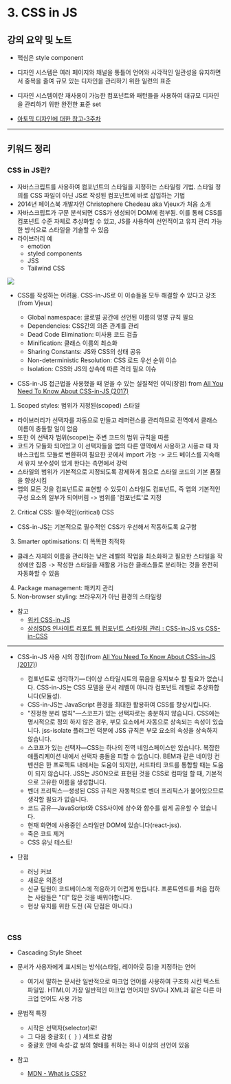 # 3. CSS in JS

## 강의 요약 및 노트

- 핵심은 style component

- 디자인 시스템은 여러 페이지와 채널을 통틀어 언어와 시각적인 일관성을 유지하면서 중복을 줄여 규모 있는 디자인을 관리하기 위한 일련의 표준
- 디자인 시스템이란 재사용이 가능한 컴포넌트와 패턴들을 사용하여 대규모 디자인을 관리하기 위한 완전한 표준 set
- [아토믹 디자인에 대한 참고-3주차](../week3/react-component.md/#atomic-design)

<hr />

## 키워드 정리

### CSS in JS란?

- 자바스크립트를 사용하여 컴포넌트의 스타일을 지정하는 스타일링 기법. 스타일 정의를 CSS 파일이 아닌 JS로 작성된 컴포넌트에 바로 삽입하는 기법
- 2014년 페이스북 개발자인 Christophere Chedeau aka Vjeux가 처음 소개
- 자바스크립트가 구문 분석되면 CSS가 생성되어 DOM에 첨부됨. 이를 통해 CSS를 컴포넌트 수준 자체로 추상화할 수 있고, JS를 사용하여 선언적이고 유지 관리 가능한 방식으로 스타일을 기술할 수 있음
- 라이브러리 예
    - emotion
    - styled components
    - JSS
    - Tailwind CSS

<img src="https://i0.wp.com/css-tricks.com/wp-content/uploads/2021/05/aKsPahlPZ8qr6R8aVCancNsC_LOuKlcpBo-Ys44a1ya3QDvoLabbiBTYf36xX90hAfgMxgvBjMxxuBgIGnzH-_NId-71NfK7hh-ZFBJizZF6l3A4sLgb2vyYKgwnod86YBoLsE4.png?w=1600&ssl=1">

- CSS를 작성하는 어려움. CSS-in-JS로 이 이슈들을 모두 해결할 수 있다고 강조(from Vjeux)
    - Global namespace: 글로벌 공간에 선언된 이름의 명명 규칙 필요
    - Dependencies: CSS간의 의존 관계를 관리
    - Dead Code Elimination: 미사용 코드 검출
    - Minification: 클래스 이름의 최소화
    - Sharing Constants: JS와 CSS의 상태 공유
    - Non-deterministic Resolution: CSS 로드 우선 순위 이슈
    - Isolation: CSS와 JS의 상속에 따른 격리 필요 이슈

- CSS-in-JS 접근법을 사용했을 때 얻을 수 있는 실질적인 이익(장점) from [All You Need To Know About CSS-in-JS (2017)](https://blog.rhostem.com/posts/2017-06-24-unified-styling-language)

1. Scoped styles: 범위가 지정된(scoped) 스타일

- 라이브러리가 선택자를 자동으로 만들고 레퍼런스를 관리하므로 전역에서 클래스 이름이 충돌할 일이 없음
- 또한 이 선택자 범위(scope)는 주변 코드의 범위 규칙을 따름
- 코드가 모듈화 되어있고 이 선택자들을 앱의 다른 영역에서 사용하고 시픙ㄹ 때 자바스크립트 모듈로 변환하여 필요한 곳에서 import 가능 -> 코드 베이스를 지속해서 유지 보수성이 있게 한다는 측면에서 강력
- 스타일의 범위가 기본적으로 지정되도록 강제하게 됨으로 스타일 코드의 기본 품질을 향상시킴
- 앱의 모든 것을 컴포넌트로 표현할 수 있듯이 스타일도 컴포넌트, 즉 앱의 기본적인 구성 요소의 일부가 되어버림 -> 범위를 '컴포넌트'로 지정

2. Critical CSS: 필수적인(critical) CSS

- CSS-in-JS는 기본적으로 필수적인 CSS가 우선해서 작동하도록 요구함

3. Smarter optimisations: 더 똑똑한 최적화

- 클래스 자체의 이름을 관리하는 낮은 레벨의 작업을 최소화하고 필요한 스타일을 작성에만 집중 -> 작성한 스타일을 재활용 가능한 클래스들로 분리하는 것을 완전히 자동화할 수 있음

4. Package management: 패키지 관리
5. Non-browser styling: 브라우저가 아닌 환경의 스타일링

- 참고
    - [위키 CSS-in-JS](https://en.wikipedia.org/wiki/CSS-in-JS)
    - [삼성SDS 인사이트 리포트 웹 컴포넌트 스타일링 관리 : CSS-in-JS vs CSS-in-CSS](https://www.samsungsds.com/kr/insights/web_component.html)

<hr />

- CSS-in-JS 사용 시의 장점(from [All You Need To Know About CSS-in-JS (2017)](https://d0gf00t.tistory.com/22))
    - 컴포넌트로 생각하기— 더이상 스타일시트의 묶음을 유지보수 할 필요가 없습니다. CSS-in-JS는 CSS 모델을 문서 레벨이 아니라 컴포넌트 레벨로 추상화합니다(모듈성).
    - CSS-in-JS는 JavaScript 환경을 최대한 활용하여 CSS를 향상시킵니다.
    - "진정한 분리 법칙"—스코프가 있는 선택자로는 충분하지 않습니다. CSS에는 명시적으로 정의 하지 않은 경우, 부모 요소에서 자동으로 상속되는 속성이 있습니다. jss-isolate 플러그인 덕분에 JSS 규칙은 부모 요소의 속성을 상속하지 않습니다.
    - 스코프가 있는 선택자—CSS는 하나의 전역 네임스페이스만 있습니다. 복잡한 애플리케이션 내에서 선택자 충돌을 피할 수 없습니다. BEM과 같은 네이밍 컨벤션은 한 프로젝트 내에서는 도움이 되지만, 서드파티 코드를 통합할 때는 도움이 되지 않습니다. JSS는 JSON으로 표현된 것을 CSS로 컴파일 할 때, 기본적으로 고유한 이름을 생성합니다.
    - 벤더 프리픽스—생성된 CSS 규칙은 자동적으로 벤더 프리픽스가 붙어있으므로 생각할 필요가 없습니다.
    - 코드 공유—JavaScript와 CSS사이에 상수와 함수를 쉽게 공유할 수 있습니다.
    - 현재 화면에 사용중인 스타일만 DOM에 있습니다(react-jss).
    - 죽은 코드 제거
    - CSS 유닛 테스트!

- 단점
    - 러닝 커브
    - 새로운 의존성
    - 신규 팀원이 코드베이스에 적응하기 어렵게 만듭니다. 프론트엔드를 처음 접하는 사람들은 "더" 많은 것을 배워야합니다.
    - 현상 유지를 위한 도전 (꼭 단점은 아니다.)

</br>

### CSS

- Cascading Style Sheet
- 문서가 사용자에게 표시되는 방식(스타일, 레이아웃 등)을 지정하는 언어
    - 여기서 말하는 문서란 일반적으로 마크업 언어를 사용하여 구조화 시킨 텍스트 파일임. HTML이 가장 일반적인 마크업 언어지만 SVG나 XML과 같은 다른 마크업 언어도 사용 가능
- 문법적 특징
    - 시작은 선택자(selector)로!
    - 그 다음 중괄호( `{ }` ) 세트로 감쌈
    - 중괄호 안에 속성-값 쌍의 형태를 취하는 하나 이상의 선언이 있음

- 참고
    - [MDN - What is CSS?](https://developer.mozilla.org/en-US/docs/Learn/CSS/First_steps/What_is_CSS)
